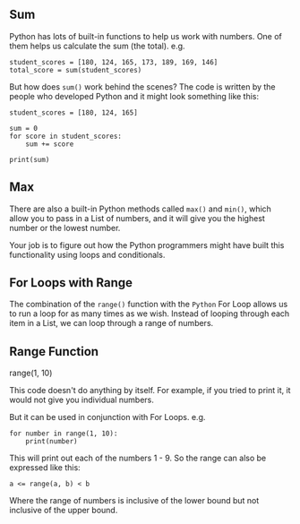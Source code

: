 ## Sum
Python has lots of built-in functions to help us work with numbers. One of them helps us calculate the sum (the total). e.g.

```
student_scores = [180, 124, 165, 173, 189, 169, 146]
total_score = sum(student_scores) 
```

But how does ```sum()``` work behind the scenes? The code is written by the people who developed Python and it might look something like this:

```
student_scores = [180, 124, 165]

sum = 0
for score in student_scores:
    sum += score

print(sum)
```

## Max
There are also a built-in Python methods called ```max()``` and ```min()```, which allow you to pass in a List of numbers, and it will give you the highest number or the lowest number.

Your job is to figure out how the Python programmers might have built this functionality using loops and conditionals.

## For Loops with Range
The combination of the ```range()``` function with the ```Python``` For Loop allows us to run a loop for as many times as we wish. Instead of looping through each item in a List, we can loop through a range of numbers.

## Range Function
range(1, 10)

This code doesn't do anything by itself. For example, if you tried to print it, it would not give you individual numbers.

But it can be used in conjunction with For Loops. e.g.

```
for number in range(1, 10):
    print(number)
```

This will print out each of the numbers 1 - 9. So the range can also be expressed like this:

```
a <= range(a, b) < b
```

Where the range of numbers is inclusive of the lower bound but not inclusive of the upper bound.
